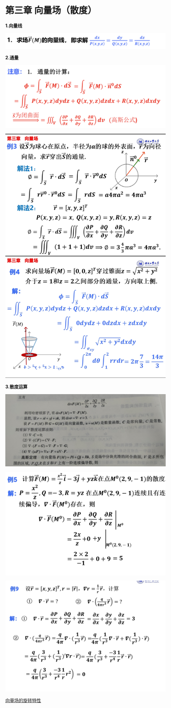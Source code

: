 # 第三章 向量场（散度）

**1.向量线**

![ADEB6AF4-2948-4E8D-A870-1FEB3AD106A4.jpeg](%E7%AC%AC%E4%B8%89%E7%AB%A0%20%E5%90%91%E9%87%8F%E5%9C%BA%EF%BC%88%E6%95%A3%E5%BA%A6%EF%BC%89%208249b9a8488c44638d4e8d86f7f610e7/ADEB6AF4-2948-4E8D-A870-1FEB3AD106A4.jpeg)

**2.通量**

![E3829029-19B5-4FED-B944-59ED3DA40534.jpeg](%E7%AC%AC%E4%B8%89%E7%AB%A0%20%E5%90%91%E9%87%8F%E5%9C%BA%EF%BC%88%E6%95%A3%E5%BA%A6%EF%BC%89%208249b9a8488c44638d4e8d86f7f610e7/E3829029-19B5-4FED-B944-59ED3DA40534.jpeg)

![Screenshot_2022-08-26-11-18-51-350-edit_com.tencent.mobileqq.jpg](%E7%AC%AC%E4%B8%89%E7%AB%A0%20%E5%90%91%E9%87%8F%E5%9C%BA%EF%BC%88%E6%95%A3%E5%BA%A6%EF%BC%89%208249b9a8488c44638d4e8d86f7f610e7/Screenshot_2022-08-26-11-18-51-350-edit_com.tencent.mobileqq.jpg)

**3.散度运算**

![image-1662086012507.jpg5279672689408155372.jpg](%E7%AC%AC%E4%B8%89%E7%AB%A0%20%E5%90%91%E9%87%8F%E5%9C%BA%EF%BC%88%E6%95%A3%E5%BA%A6%EF%BC%89%208249b9a8488c44638d4e8d86f7f610e7/image-1662086012507.jpg5279672689408155372.jpg)

![IMG_20220826_113333.jpg](%E7%AC%AC%E4%B8%89%E7%AB%A0%20%E5%90%91%E9%87%8F%E5%9C%BA%EF%BC%88%E6%95%A3%E5%BA%A6%EF%BC%89%208249b9a8488c44638d4e8d86f7f610e7/IMG_20220826_113333.jpg)

![Screenshot_2022-08-26-11-40-57-368-edit_com.tencent.mobileqq.jpg](%E7%AC%AC%E4%B8%89%E7%AB%A0%20%E5%90%91%E9%87%8F%E5%9C%BA%EF%BC%88%E6%95%A3%E5%BA%A6%EF%BC%89%208249b9a8488c44638d4e8d86f7f610e7/Screenshot_2022-08-26-11-40-57-368-edit_com.tencent.mobileqq.jpg)

[向量场的旋转特性](%E7%AC%AC%E4%B8%89%E7%AB%A0%20%E5%90%91%E9%87%8F%E5%9C%BA%EF%BC%88%E6%95%A3%E5%BA%A6%EF%BC%89%208249b9a8488c44638d4e8d86f7f610e7/%E5%90%91%E9%87%8F%E5%9C%BA%E7%9A%84%E6%97%8B%E8%BD%AC%E7%89%B9%E6%80%A7%2078cd5fe203d8468eab702489e4dceb01.md)